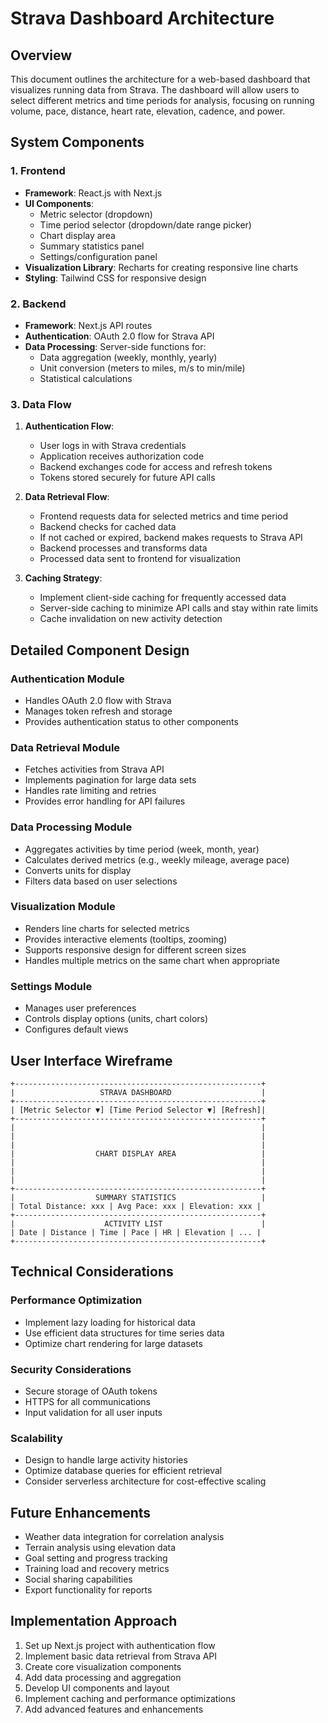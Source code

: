 # Strava Dashboard Architecture

## Overview
This document outlines the architecture for a web-based dashboard that visualizes running data from Strava. The dashboard will allow users to select different metrics and time periods for analysis, focusing on running volume, pace, distance, heart rate, elevation, cadence, and power.

## System Components

### 1. Frontend
- **Framework**: React.js with Next.js
- **UI Components**: 
  - Metric selector (dropdown)
  - Time period selector (dropdown/date range picker)
  - Chart display area
  - Summary statistics panel
  - Settings/configuration panel
- **Visualization Library**: Recharts for creating responsive line charts
- **Styling**: Tailwind CSS for responsive design

### 2. Backend
- **Framework**: Next.js API routes
- **Authentication**: OAuth 2.0 flow for Strava API
- **Data Processing**: Server-side functions for:
  - Data aggregation (weekly, monthly, yearly)
  - Unit conversion (meters to miles, m/s to min/mile)
  - Statistical calculations

### 3. Data Flow
1. **Authentication Flow**:
   - User logs in with Strava credentials
   - Application receives authorization code
   - Backend exchanges code for access and refresh tokens
   - Tokens stored securely for future API calls

2. **Data Retrieval Flow**:
   - Frontend requests data for selected metrics and time period
   - Backend checks for cached data
   - If not cached or expired, backend makes requests to Strava API
   - Backend processes and transforms data
   - Processed data sent to frontend for visualization

3. **Caching Strategy**:
   - Implement client-side caching for frequently accessed data
   - Server-side caching to minimize API calls and stay within rate limits
   - Cache invalidation on new activity detection

## Detailed Component Design

### Authentication Module
- Handles OAuth 2.0 flow with Strava
- Manages token refresh and storage
- Provides authentication status to other components

### Data Retrieval Module
- Fetches activities from Strava API
- Implements pagination for large data sets
- Handles rate limiting and retries
- Provides error handling for API failures

### Data Processing Module
- Aggregates activities by time period (week, month, year)
- Calculates derived metrics (e.g., weekly mileage, average pace)
- Converts units for display
- Filters data based on user selections

### Visualization Module
- Renders line charts for selected metrics
- Provides interactive elements (tooltips, zooming)
- Supports responsive design for different screen sizes
- Handles multiple metrics on the same chart when appropriate

### Settings Module
- Manages user preferences
- Controls display options (units, chart colors)
- Configures default views

## User Interface Wireframe

```
+-------------------------------------------------------+
|                   STRAVA DASHBOARD                    |
+-------------------------------------------------------+
| [Metric Selector ▼] [Time Period Selector ▼] [Refresh]|
+-------------------------------------------------------+
|                                                       |
|                                                       |
|                                                       |
|                  CHART DISPLAY AREA                   |
|                                                       |
|                                                       |
|                                                       |
+-------------------------------------------------------+
|                  SUMMARY STATISTICS                   |
| Total Distance: xxx | Avg Pace: xxx | Elevation: xxx |
+-------------------------------------------------------+
|                    ACTIVITY LIST                      |
| Date | Distance | Time | Pace | HR | Elevation | ... |
+-------------------------------------------------------+
```

## Technical Considerations

### Performance Optimization
- Implement lazy loading for historical data
- Use efficient data structures for time series data
- Optimize chart rendering for large datasets

### Security Considerations
- Secure storage of OAuth tokens
- HTTPS for all communications
- Input validation for all user inputs

### Scalability
- Design to handle large activity histories
- Optimize database queries for efficient retrieval
- Consider serverless architecture for cost-effective scaling

## Future Enhancements
- Weather data integration for correlation analysis
- Terrain analysis using elevation data
- Goal setting and progress tracking
- Training load and recovery metrics
- Social sharing capabilities
- Export functionality for reports

## Implementation Approach
1. Set up Next.js project with authentication flow
2. Implement basic data retrieval from Strava API
3. Create core visualization components
4. Add data processing and aggregation
5. Develop UI components and layout
6. Implement caching and performance optimizations
7. Add advanced features and enhancements
